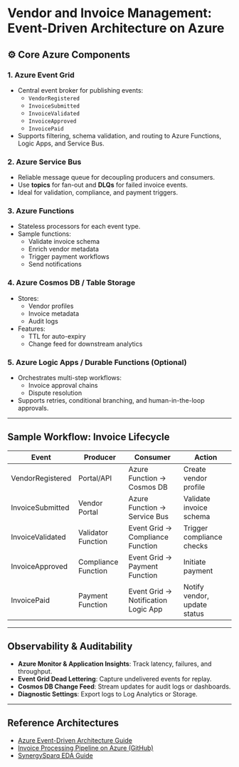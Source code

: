 # Vendor and Invoice Management: Event-Driven Architecture on Azure

## ⚙️ Core Azure Components

### 1. Azure Event Grid
- Central event broker for publishing events:
  - `VendorRegistered`
  - `InvoiceSubmitted`
  - `InvoiceValidated`
  - `InvoiceApproved`
  - `InvoicePaid`
- Supports filtering, schema validation, and routing to Azure Functions, Logic Apps, and Service Bus.

### 2. Azure Service Bus
- Reliable message queue for decoupling producers and consumers.
- Use **topics** for fan-out and **DLQs** for failed invoice events.
- Ideal for validation, compliance, and payment triggers.

### 3. Azure Functions
- Stateless processors for each event type.
- Sample functions:
  - Validate invoice schema
  - Enrich vendor metadata
  - Trigger payment workflows
  - Send notifications

### 4. Azure Cosmos DB / Table Storage
- Stores:
  - Vendor profiles
  - Invoice metadata
  - Audit logs
- Features:
  - TTL for auto-expiry
  - Change feed for downstream analytics

### 5. Azure Logic Apps / Durable Functions (Optional)
- Orchestrates multi-step workflows:
  - Invoice approval chains
  - Dispute resolution
- Supports retries, conditional branching, and human-in-the-loop approvals.

---

## Sample Workflow: Invoice Lifecycle

| Event              | Producer          | Consumer                              | Action                          |
|--------------------|-------------------|----------------------------------------|----------------------------------|
| VendorRegistered   | Portal/API        | Azure Function → Cosmos DB            | Create vendor profile            |
| InvoiceSubmitted   | Vendor Portal     | Azure Function → Service Bus          | Validate invoice schema          |
| InvoiceValidated   | Validator Function| Event Grid → Compliance Function       | Trigger compliance checks        |
| InvoiceApproved    | Compliance Function| Event Grid → Payment Function         | Initiate payment                 |
| InvoicePaid        | Payment Function  | Event Grid → Notification Logic App   | Notify vendor, update status     |

---

## Observability & Auditability

- **Azure Monitor & Application Insights**: Track latency, failures, and throughput.
- **Event Grid Dead Lettering**: Capture undelivered events for replay.
- **Cosmos DB Change Feed**: Stream updates for audit logs or dashboards.
- **Diagnostic Settings**: Export logs to Log Analytics or Storage.

---

## Reference Architectures

- [Azure Event-Driven Architecture Guide](https://learn.microsoft.com/en-us/azure/architecture/guide/architecture-styles/event-driven)
- [Invoice Processing Pipeline on Azure (GitHub)](https://github.com/jeeeet25/Invoice_Processing_Pipeline_on_Azure)
- [SynergySparq EDA Guide](https://www.synergysparq.com/implementing-event-driven-architecture-with-azure-a-step-by-step-guide/)

